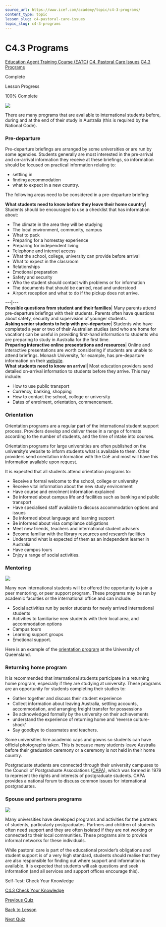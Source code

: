 ```yaml
---
source_url: https://www.icef.com/academy/topic/c4-3-programs/
content_type: topic
lesson_slug: c4-pastoral-care-issues
topic_slug: c4-3-programs
---
```


# C4.3 Programs

[Education Agent Training Course (EATC)](https://www.icef.com/academy/courses/education-agent-training-course-eatc/) [C4. Pastoral Care Issues](https://www.icef.com/academy/lessons/c4-pastoral-care-issues/) [C4.3 Programs](https://www.icef.com/academy/topic/c4-3-programs/)

Complete

Lesson Progress 

100% Complete 

![](https://www.icef.com/academy/wp-content/uploads/2022/09/pexels-fauxels-3184328-1024x683.jpg)

There are many programs that are available to international students before, during and at the end of their study in Australia (this is required by the National Code).

### **Pre-departure**

Pre-departure briefings are arranged by some universities or are run by some agencies. Students generally are most interested in the pre-arrival and on-arrival information they receive at these briefings, so information should be focused on practical information relating to:

  * settling in
  * finding accommodation 
  * what to expect in a new country.



The following areas need to be considered in a pre-departure briefing:

**What students need to know before they leave their home country**|  Students should be encouraged to use a checklist that has information about:

  * The climate in the area they will be studying
  * The local environment, community, campus
  * What to pack
  * Preparing for a homestay experience
  * Preparing for independent living
  * Telephone and internet access
  * What the school, college, university can provide before arrival
  * What to expect in the classroom
  * Relationships
  * Emotional preparation
  * Safety and security
  * Who the student should contact with problems or for information
  * The documents that should be carried, read and understood
  * Airport reception and what to do if the pickup does not arrive.

  
---|---  
**Possible questions from student and their families**|  Many parents attend pre-departure briefings with their students. Parents often have questions about safety, security and supervision of younger students.  
**Asking senior students to help with pre-departure**|  Students who have completed a year or two of their Australian studies (and who are home for vacation) can be useful in providing first-hand information to students who are preparing to study in Australia for the first time.  
**Preparing interactive online presentations and resources**|  Online and interactive presentations are worth considering if students are unable to attend briefings. Monash University, for example, has pre-departure information on their [website](http://www.monash.edu/study/international/prepare/australia.html).  
**What students need to know on arrival**|  Most education providers send detailed on-arrival information to students before they arrive. This may include:  


  * How to use public transport
  * Currency, banking, shopping
  * How to contact the school, college or university
  * Dates of enrolment, orientation, commencement.

  
  
### Orientation

Orientation programs are a regular part of the international student support process. Providers develop and deliver these in a range of formats according to the number of students, and the time of intake into courses.

Orientation programs for large universities are often published on the university’s website to inform students what is available to them. Other providers send orientation information with the CoE and most will have this information available upon request.

It is expected that all students attend orientation programs to:

  * Receive a formal welcome to the school, college or university
  * Receive vital information about the new study environment
  * Have course and enrolment information explained
  * Be informed about campus life and facilities such as banking and public transport
  * Have specialised staff available to discuss accommodation options and issues
  * Be informed about language and learning support
  * Be informed about visa compliance obligations
  * Meet new friends, teachers and international student advisers
  * Become familiar with the library resources and research facilities
  * Understand what is expected of them as an independent learner in Australia
  * Have campus tours
  * Enjoy a range of social activities.



### Mentoring

![](https://www.icef.com/academy/wp-content/uploads/2022/09/kenny-eliason-y_6rqStQBYQ-unsplash-1024x683.jpg)

Many new international students will be offered the opportunity to join a peer mentoring, or peer support program. These programs may be run by academic faculties or the international office and can include:

  * Social activities run by senior students for newly arrived international students
  * Activities to familiarise new students with their local area, and accommodation options
  * Campus tours
  * Learning support groups
  * Emotional support.



Here is an example of the [orientation program](http://www.uq.edu.au/orientation/) at the University of Queensland.

### Returning home program

It is recommended that international students participate in a returning home program, especially if they are studying at university. These programs are an opportunity for students completing their studies to:

  * Gather together and discuss their student experience
  * Collect information about leaving Australia, settling accounts, accommodation, and arranging freight transfer for possessions
  * Be acknowledged formally by the university on their achievements
  * understand the experience of returning home and ‘reverse culture-shock’
  * Say goodbye to classmates and teachers.



Some universities hire academic caps and gowns so students can have official photographs taken. This is because many students leave Australia before their graduation ceremony or a ceremony is not held in their home country.

Postgraduate students are connected through their university campuses to the Council of Postgraduate Associations ([CAPA](http://www.capa.edu.au/)), which was formed in 1979 to represent the rights and interests of postgraduate students. CAPA provides a national forum to discuss common issues for international postgraduates.

### Spouse and partners programs

![](https://www.icef.com/academy/wp-content/uploads/2022/09/pexels-agung-pandit-wiguna-1128316-1024x746.jpg)

Many universities have developed programs and activities for the partners of students, particularly postgraduates. Partners and children of students often need support and they are often isolated if they are not working or connected to their local communities. These programs aim to provide informal networks for these individuals.

While pastoral care is part of the educational provider’s obligations and student support is of a very high standard, students should realise that they are also responsible for finding out where support and information is available. It is expected that students will ask questions and seek information (and all services and support offices encourage this).

Self-Test: Check Your Knowledge

[ C4.3 Check Your Knowledge ](https://www.icef.com/academy/quizzes/c4-3-check-your-knowledge/)

[ Previous Quiz ](https://www.icef.com/academy/quizzes/c4-2-check-your-knowledge/)

[Back to Lesson](https://www.icef.com/academy/lessons/c4-pastoral-care-issues/)

[ Next Quiz ](https://www.icef.com/academy/quizzes/c4-3-check-your-knowledge/)
